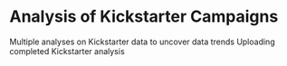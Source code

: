 # Analysis of Kickstarter Campaigns
Multiple analyses on Kickstarter data to uncover data trends
Uploading completed Kickstarter analysis

